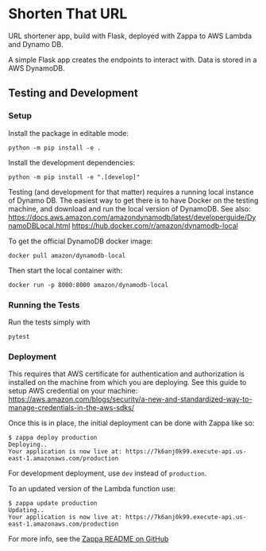 # Shorten That URL

URL shortener app, build with Flask, deployed with Zappa to AWS Lambda and Dynamo DB.

A simple Flask app creates the endpoints to interact with.
Data is stored in a AWS DynamoDB.


## Testing and Development

### Setup
Install the package in editable mode:
```shell
python -m pip install -e .
```

Install the development dependencies:
```shell
python -m pip install -e ".[develop]"
```

Testing (and development for that matter) requires a running local instance of Dynamo DB. The easiest way to get there is to have Docker on the testing machine, and download and run the local version of DynamoDB. See also:
https://docs.aws.amazon.com/amazondynamodb/latest/developerguide/DynamoDBLocal.html
https://hub.docker.com/r/amazon/dynamodb-local

To get the official DynamoDB docker image:
```shell
docker pull amazon/dynamodb-local
```

Then start the local container with:
```shell
docker run -p 8000:8000 amazon/dynamodb-local
```

### Running the Tests

Run the tests simply with
```shell
pytest
```


### Deployment

This requires that AWS certificate for authentication and authorization is installed on the machine from which you are deploying. See this guide to setup AWS credential on your machine: https://aws.amazon.com/blogs/security/a-new-and-standardized-way-to-manage-credentials-in-the-aws-sdks/

Once this is in place, the initial deployment can be done with Zappa like so:
```shell
$ zappa deploy production
Deploying..
Your application is now live at: https://7k6anj0k99.execute-api.us-east-1.amazonaws.com/production
```

For development deployment, use `dev` instead of `production`.

To an updated version of the Lambda function use:
```shell
$ zappa update production
Updating..
Your application is now live at: https://7k6anj0k99.execute-api.us-east-1.amazonaws.com/production
```

For more info, see the [Zappa README on GitHub](https://github.com/Miserlou/Zappa)

